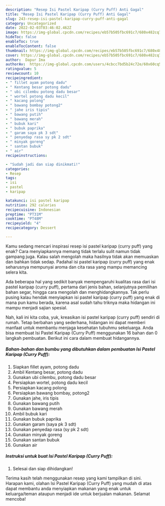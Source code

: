 ```yaml
---
description: "Resep Isi Pastel Karipap (Curry Puff) Anti Gagal"
title: "Resep Isi Pastel Karipap (Curry Puff) Anti Gagal"
slug: 243-resep-isi-pastel-karipap-curry-puff-anti-gagal
category: Uncategorized
date: 2022-02-03T03:46:02.462Z
image: https://img-global.cpcdn.com/recipes/eb57b505fbc691c7/680x482cq70/isi-pastel-karipap-curry-puff-foto-resep-utama.jpg
hideToc: false
enableToc: true
enableTocContent: false
thumbnail: https://img-global.cpcdn.com/recipes/eb57b505fbc691c7/680x482cq70/isi-pastel-karipap-curry-puff-foto-resep-utama.jpg
cover: https://img-global.cpcdn.com/recipes/eb57b505fbc691c7/680x482cq70/isi-pastel-karipap-curry-puff-foto-resep-utama.jpg
author:  Dapur Ima
authorAv:  https://img-global.cpcdn.com/users/4cbcc7bd5b24c72e/60x60cq50/avatar.jpg
ratingvalue: 5
reviewcount: 10
recipeingredient:
- " fillet ayam potong dadu"
- " Kentang besar potong dadu"
- " ubi cilembu potong dadu besar"
- " wortel potong dadu kecil"
- " kacang polong"
- " bawang bombay potong2"
- " jahe iris tipis"
- " bawang putih"
- " bawang merah"
- " bubuk kari"
- " bubuk paprika"
- " garam saya pk 3 sdt"
- " penyedap rasa sy pk 2 sdt"
- " minyak goreng"
- " santan bubuk"
- " air"
recipeinstructions:

- "Sudah jadi dan siap dinikmati!"
categories:
- Resep
tags:
- isi
- pastel
- karipap

katakunci: isi pastel karipap 
nutrition: 292 calories
recipecuisine: Indonesian
preptime: "PT31M"
cooktime: "PT48M"
recipeyield: "4"
recipecategory: Dessert

---
```



Kamu sedang mencari inspirasi resep isi pastel karipap (curry puff) yang enak? Cara menyiapkannya memang tidak terlalu sulit namun tidak gampang juga. Kalau salah mengolah maka hasilnya tidak akan memuaskan dan bahkan tidak sedap. Padahal isi pastel karipap (curry puff) yang enak seharusnya mempunyai aroma dan cita rasa yang mampu memancing selera kita.


Ada beberapa hal yang sedikit banyak mempengaruhi kualitas rasa dari isi pastel karipap (curry puff), pertama dari jenis bahan, selanjutnya pemilihan bahan segar, hingga cara mengolah dan menghidangkannya. Tak perlu pusing kalau hendak menyiapkan isi pastel karipap (curry puff) yang enak di mana pun kamu berada, karena asal sudah tahu triknya maka hidangan ini mampu menjadi sajian spesial.




Nah, kali ini kita coba, yuk, kreasikan isi pastel karipap (curry puff) sendiri di rumah. Tetap berbahan yang sederhana, hidangan ini dapat memberi manfaat untuk membantu menjaga kesehatan tubuhmu sekeluarga. Anda bisa membuat Isi Pastel Karipap (Curry Puff) menggunakan 16 bahan dan 0 langkah pembuatan. Berikut ini cara dalam membuat hidangannya.

<!--inarticleads1-->

##### Bahan-bahan dan bumbu yang dibutuhkan dalam pembuatan Isi Pastel Karipap (Curry Puff):

1. Siapkan  fillet ayam, potong dadu
1. Ambil  Kentang besar, potong dadu
1. Gunakan  ubi cilembu, potong dadu besar
1. Persiapkan  wortel, potong dadu kecil
1. Persiapkan  kacang polong
1. Persiapkan  bawang bombay, potong2
1. Gunakan  jahe, iris tipis
1. Gunakan  bawang putih
1. Gunakan  bawang merah
1. Ambil  bubuk kari
1. Gunakan  bubuk paprika
1. Gunakan  garam (saya pk 3 sdt)
1. Gunakan  penyedap rasa (sy pk 2 sdt)
1. Gunakan  minyak goreng
1. Gunakan  santan bubuk
1. Gunakan  air




<!--inarticleads2-->

##### Instruksi untuk buat Isi Pastel Karipap (Curry Puff):


1. Selesai dan siap dihidangkan!



Terima kasih telah menggunakan resep yang kami tampilkan di sini. Harapan kami, olahan Isi Pastel Karipap (Curry Puff) yang mudah di atas dapat membantu anda menyiapkan makanan yang enak untuk keluarga/teman ataupun menjadi ide untuk berjualan makanan. Selamat mencoba!
